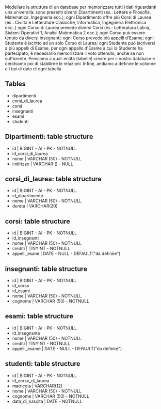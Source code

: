 Modellare la struttura di un database per memorizzare tutti i dati riguardanti una università:
sono presenti diversi Dipartimenti (es.: Lettere e Filosofia, Matematica, Ingegneria ecc.);
ogni Dipartimento offre più Corsi di Laurea (es.: Civiltà e Letterature Classiche, Informatica, Ingegneria Elettronica ecc..)
ogni Corso di Laurea prevede diversi Corsi (es.: Letteratura Latina, Sistemi Operativi 1, Analisi Matematica 2 ecc.);
ogni Corso può essere tenuto da diversi Insegnanti;
ogni Corso prevede più appelli d'Esame;
ogni Studente è iscritto ad un solo Corso di Laurea;
ogni Studente può iscriversi a più appelli di Esame;
per ogni appello d'Esame a cui lo Studente ha partecipato, è necessario memorizzare il voto ottenuto, anche se non sufficiente. Pensiamo a quali entità (tabelle) creare per il nostro database e cerchiamo poi di stabilirne le relazioni. Infine, andiamo a definire le colonne e i tipi di dato di ogni tabella.

## Tables
- dipartimenti
- corsi_di_laurea
- corsi
- insegnanti
- esami
- studenti

## Dipartimenti: table structure
- id | BIGINT - AI - PK - NOTNULL
- id_corsi_di_laurea
- nome | VARCHAR (50) - NOTNULL
- indirizzo | VARCHAR () - NULL


## corsi_di_laurea: table structure
- id | BIGINT - AI - PK - NOTNULL
- id_dipartimento
- nome | VARCHAR (50) - NOTNULL
- durata | VARCHAR(20)


## corsi: table structure
- id | BIGINT - AI - PK - NOTNULL
- id_insegnanti
- nome | VARCHAR (50) - NOTNULL
- crediti | TINYINT - NOTNULL
- appelli_esami | DATE - NULL - DEFAULT("da definire")

## insegnanti: table structure
- id | BIGINT - AI - PK - NOTNULL
- id_corso
- id_esami
- nome | VARCHAR (50) - NOTNULL
- cognome | VARCHAR (50) - NOTNULL

## esami: table structure
- id | BIGINT - AI - PK - NOTNULL
- id_insegnante
- nome | VARCHAR (50) - NOTNULL
- crediti | TINYINT - NOTNULL
- appelli_esame | DATE - NULL - DEFAULT("da definire")

## studenti: table structure
- id | BIGINT - AI - PK - NOTNULL
- id_corso_di_laurea
- matricola | VARCHAR(12)
- nome | VARCHAR (50) - NOTNULL
- cognome | VARCHAR (50) - NOTNULL
- data_di_nascita | DATE - NOTNULL




